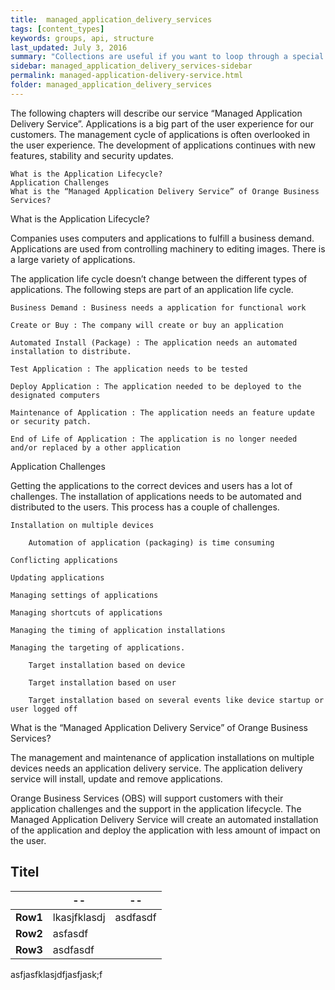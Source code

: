 ```yaml
---
title:  managed_application_delivery_services
tags: [content_types]
keywords: groups, api, structure
last_updated: July 3, 2016
summary: "Collections are useful if you want to loop through a special folder of pages that you make available in a content API. You could also use collections if you have a set of articles that you want to treat differently from the other content, with a different layout or format."
sidebar: managed_application_delivery_services-sidebar
permalink: managed-application-delivery-service.html
folder: managed_application_delivery_services
---
```


The following chapters will describe our service “Managed Application Delivery Service”. Applications is a big part of the user experience for our customers. The management cycle of applications is often overlooked in the user experience. The development of applications continues with new features, stability and security updates.

    What is the Application Lifecycle?
    Application Challenges
    What is the “Managed Application Delivery Service” of Orange Business Services?

What is the Application Lifecycle?

Companies uses computers and applications to fulfill a business demand. Applications are used from controlling machinery to editing images. There is a large variety of applications. 

The application life cycle doesn’t change between the different types of applications. The following steps are part of an application life cycle.

    Business Demand : Business needs a application for functional work

    Create or Buy : The company will create or buy an application

    Automated Install (Package) : The application needs an automated installation to distribute.

    Test Application : The application needs to be tested

    Deploy Application : The application needed to be deployed to the designated computers

    Maintenance of Application : The application needs an feature update or security patch.

    End of Life of Application : The application is no longer needed and/or replaced by a other application

Application Challenges

Getting the applications to the correct devices and users has a lot of challenges. The installation of applications needs to be automated and distributed to the users. This process has a couple of challenges.

    Installation on multiple devices

        Automation of application (packaging) is time consuming

    Conflicting applications

    Updating applications

    Managing settings of applications

    Managing shortcuts of applications

    Managing the timing of application installations

    Managing the targeting of applications.

        Target installation based on device

        Target installation based on user

        Target installation based on several events like device startup or user logged off

What is the “Managed Application Delivery Service” of Orange Business Services?

The management and maintenance of application installations on multiple devices needs an application delivery service. The application delivery service will install, update and remove applications. 

Orange Business Services (OBS) will support customers with their application challenges and the support in the application lifecycle. The Managed Application Delivery Service will create an automated installation of the application and deploy the application with less amount of impact on the user.

## Titel


||--|--|
| --------- | --------- | --------- |
| **Row1**| lkasjfklasdj | asdfasdf |
| **Row2**| asfasdf |  |
| **Row3**| asdfasdf |  |





asfjasfklasjdfjasfjask;f


